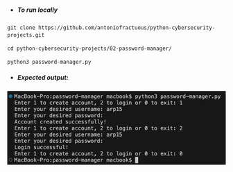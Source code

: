 - ##### To run locally

`git clone https://github.com/antoniofractuous/python-cybersecurity-projects.git`

`cd python-cybersecurity-projects/02-password-manager/`

`python3 password-manager.py`

- ##### Expected output:

![output](./output.png)

